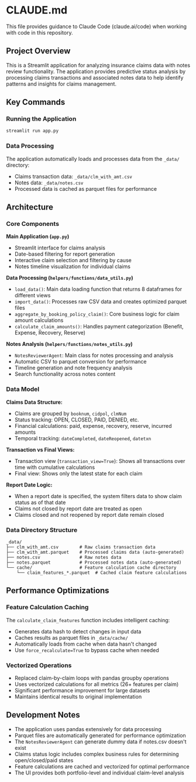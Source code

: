 # CLAUDE.md

This file provides guidance to Claude Code (claude.ai/code) when working with code in this repository.

## Project Overview

This is a Streamlit application for analyzing insurance claims data with notes review functionality. The application provides predictive status analysis by processing claims transactions and associated notes data to help identify patterns and insights for claims management.

## Key Commands

### Running the Application
```bash
streamlit run app.py
```

### Data Processing
The application automatically loads and processes data from the `_data/` directory:
- Claims transaction data: `_data/clm_with_amt.csv`
- Notes data: `_data/notes.csv`
- Processed data is cached as parquet files for performance

## Architecture

### Core Components

**Main Application (`app.py`)**
- Streamlit interface for claims analysis
- Date-based filtering for report generation
- Interactive claim selection and filtering by cause
- Notes timeline visualization for individual claims

**Data Processing (`helpers/functions/data_utils.py`)**
- `load_data()`: Main data loading function that returns 8 dataframes for different views
- `import_data()`: Processes raw CSV data and creates optimized parquet files
- `aggregate_by_booking_policy_claim()`: Core business logic for claim amount calculations
- `calculate_claim_amounts()`: Handles payment categorization (Benefit, Expense, Recovery, Reserve)

**Notes Analysis (`helpers/functions/notes_utils.py`)**
- `NotesReviewerAgent`: Main class for notes processing and analysis
- Automatic CSV to parquet conversion for performance
- Timeline generation and note frequency analysis
- Search functionality across notes content

### Data Model

**Claims Data Structure:**
- Claims are grouped by `booknum`, `cidpol`, `clmNum`
- Status tracking: OPEN, CLOSED, PAID, DENIED, etc.
- Financial calculations: paid, expense, recovery, reserve, incurred amounts
- Temporal tracking: `dateCompleted`, `dateReopened`, `datetxn`

**Transaction vs Final Views:**
- Transaction view (`transaction_view=True`): Shows all transactions over time with cumulative calculations
- Final view: Shows only the latest state for each claim

**Report Date Logic:**
- When a report date is specified, the system filters data to show claim status as of that date
- Claims not closed by report date are treated as open
- Claims closed and not reopened by report date remain closed

### Data Directory Structure
```
_data/
├── clm_with_amt.csv        # Raw claims transaction data
├── clm_with_amt.parquet    # Processed claims data (auto-generated)
├── notes.csv               # Raw notes data
├── notes.parquet           # Processed notes data (auto-generated)
└── cache/                  # Feature calculation cache directory
    └── claim_features_*.parquet  # Cached claim feature calculations
```

## Performance Optimizations

### Feature Calculation Caching
The `calculate_claim_features` function includes intelligent caching:
- Generates data hash to detect changes in input data
- Caches results as parquet files in `_data/cache/`
- Automatically loads from cache when data hasn't changed
- Use `force_recalculate=True` to bypass cache when needed

### Vectorized Operations
- Replaced claim-by-claim loops with pandas groupby operations
- Uses vectorized calculations for all metrics (26+ features per claim)
- Significant performance improvement for large datasets
- Maintains identical results to original implementation

## Development Notes

- The application uses pandas extensively for data processing
- Parquet files are automatically generated for performance optimization
- The `NotesReviewerAgent` can generate dummy data if notes.csv doesn't exist
- Claims status logic includes complex business rules for determining open/closed/paid states
- Feature calculations are cached and vectorized for optimal performance
- The UI provides both portfolio-level and individual claim-level analysis